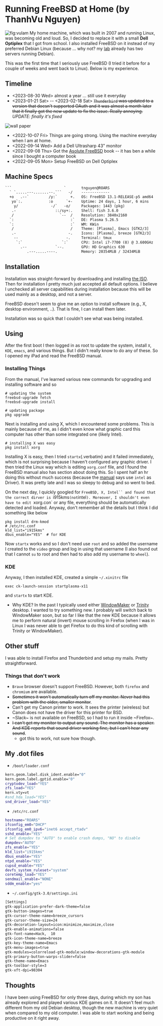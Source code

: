 # Running FreeBSD at Home (by ThanhVu Nguyen)

![](./files/freebsd-vl.jpg "fig:vulam")
My home machine, which was built in 2007 and running Linux, was
becoming old and loud. So, I decided to replace it with a
small **Dell Optiplex** that I got from school. I also installed FreeBSD on it instead of my preferred Debian Linux (because ...
why not? my [lab](https://dynaroars.github.io/) already has two servers
running Debian).

This was the first time that I seriously use FreeBSD (I tried it before
for a couple of weeks and went back to Linux). Below is my experience.

## Timeline

- <2023-08-30 Wed> almost a year ... still use it everyday
- <2023-01-21 Sat\> -- \<2023-02-18 Sat\> ~~`Thunderbird` was updated
    to a version that doesn\'t supported OAuth and it was almost a month
    later that it finally got the new update to fix the issue. Really
    annoying.~~
     *UPDATE: finally it's fixed*

![](./files/freebsd-capital.png "wall paper")

- <2022-10-07 Fri> Things are going strong. Using the machine
  everyday when I am at home.
- <2022-09-14 Wed> Add a Dell Ultrasharp 43\" monitor
- <2022-09-08 Thu> Got the [Asolute
  FreeBSD](https://nostarch.com/absfreebsd3) book -- it has ben a
  while since I bought a computer book
- <2022-09-05 Mon> Setup FreeBSD on Dell Optiplex

## Machine Specs

``` txt
```                        `       tnguyen@ROARS 
  ` `.....---.......--.```   -/    ------------- 
  +o   .--`         /y:`      +.   OS: FreeBSD 13.1-RELEASE-p5 amd64 
   yo`:.            :o      `+-    Uptime: 24 days, 1 hour, 6 mins 
    y/               -/`   -o/     Packages: 1443 (pkg) 
   .-                  ::/sy+:.    Shell: fish 3.6.0 
   /                     `--  /    Resolution: 3840x2160 
  `:                          :`   DE: Plasma 5.26.5 
  `:                          :`   WM: KWin 
   /                          /    Theme: [Plasma], Emacs [GTK2/3] 
   .-                        -.    Icons: [Plasma], breeze [GTK2/3] 
    --                      -.     Terminal: tmux 
     `:`                  `:`      CPU: Intel i7-7700 (8) @ 3.600GHz 
       .--             `--.        GPU: HD Graphics 630 
          .---.....----.           Memory: 20354MiB / 32434MiB 
```

## Installation

Installation was straight-forward by downloading and installing [the
ISO](https://download.freebsd.org/releases/amd64/amd64/ISO-IMAGES/13.1/).
Then for installation I pretty much just accepted all default options. I
believe I unchecked all server capabilities during installation because
this will be used mainly as a desktop, and not a server.

FreeBSD doesn't seem to give me an option to install software (e.g., X,
desktop environment, ..). That is fine, I can install them later.

Installation was so quick that I couldn't see what was being installed.

## Using

After the first boot I then logged in as root to update the system,
install `X`, `KDE`, `emacs`, and various things. But I didn't really
know to do any of these. So I opened my iPad and read the FreeBSD
manual.

### Installing Things

From the manual, I\'ve learned various new commands for upgrading and
installing software and so

    # updating the system
    freebsd-upgrade fetch
    freebsd-upgrade install

    # updating package
    pkg upgrade

Next is installing and using X, which I encountered some problems. This
is mainly because of me, as I didn\'t even know what graphic card this
computer has other than some integrated one (likely Intel).

    # installing X was easy
    pkg install xorg

Installing X is easy, then I tried `startx`{.verbatim} and it failed
immediately, which is not surprising because I haven't configured any
graphic driver. I then tried the Linux way which is editing `xorg.conf`
file, and I found the FreeBSD manual also has section about doing this.
So I spent half an hr doing this without much success (because the
[manual](https://docs.freebsd.org/en/books/handbook/x11/) says use
`intel` as Driver). It was pretty late and I was so sleepy to debug
and so went to bed.

On the next day, I quickly googled for `FreeBSD, X, Intel`` and found
that the correct dirver is `i915kms` (not `intel`). Moreover, I
shouldn't even have to edit `xorg.con` or any file, everything should
be automatically detected and loaded. Anyway, don't remember all the
details but I think I did something like below

    pkg install drm-kmod
    # /etc/rc.conf
    kld_list="i915kms"
    dbus_enable="YES"  # for KDE

Now `startx` works and so I don't need use `root` and so added the
username I created to the `video` group and log in using that username
(I also found out that I cannot `su` to root and then had to also add my
username to `wheel`).

### KDE

Anyway, I then installed KDE, created a simple `~/.xinitrc` file

    exec ck-launch-session startplasma-x11

and `startx` to start KDE.

-   Why KDE? In the past I typically used either
    [WindowMaker](https://www.windowmaker.org/) or
    [Trinity](https://www.trinitydesktop.org/) desktop. I wanted to try
    something new. I probably will switch back to WindowMaker soon, but
    so far I like that the new KDE because it allows me to perform
    natural (invert) mouse scrolling in Firefox (when I was in Linux I
    was never able to get Firefox to do this kind of scrolling with
    Trinity or WindowMaker).

## Other stuff

I was able to install Firefox and Thunderbird and setup my mails. Pretty
straightforward.

### Things that don't work
-   `Brave` browser doesn't support FreeBSD.  However, both `firefox` and `chromium` are available.
-   ~~Sometimes it won't automatically turn off my monitor. Never had
    this problem with the older, smaller monitor~~.
-   Can't get my Canon printer to work. It sees the printer (wireless)
    but Canon does not have the driver for this printer for BSD.
-   ~Slack~ is not available on FreeBSD, so I had to run it inside ~Firefox~.
-   ~~I can't get my monitor to output any sound. The monitor has a
    speaker. And KDE reports that sound driver working fine, but I
    can't hear any sound~~.
    -   got this to work, not sure how though.

## My .dot files

-   `/boot/loader.conf`

``` bash
kern.geom.label.disk_ident.enable="0"
kern.geom.label.gptid.enable="0"
cryptodev_load="YES"
zfs_load="YES"
kern.vty=vt
#snd_hda_load="YES"
snd_driver_load="YES"
```

-   `/etc/rc.conf`

``` bash
hostname="ROARS"
ifconfig_em0="DHCP"
ifconfig_em0_ipv6="inet6 accept_rtadv"
sshd_enable="YES"
# Set dumpdev to "AUTO" to enable crash dumps, "NO" to disable
dumpdev="AUTO"
zfs_enable="YES"
kld_list="i915kms"
dbus_enable="YES"
ntpd_enable="YES"
cupsd_enable="YES"
devfs_system_ruleset="system"
coretemp_load="YES"
sendmail_enable="NONE"
sddm_enable="yes"
```

-   `~/.config/gtk-3.0/settings.ini`

``` txt
[Settings]
gtk-application-prefer-dark-theme=false
gtk-button-images=true
gtk-cursor-theme-name=breeze_cursors
gtk-cursor-theme-size=24
gtk-decoration-layout=icon:minimize,maximize,close
gtk-enable-animations=false
gtk-font-name=Hack,  10
gtk-icon-theme-name=breeze
gtk-key-theme-name=Emacs
gtk-menu-images=true
gtk-modules=colorreload-gtk-module:window-decorations-gtk-module
gtk-primary-button-warps-slider=false
gtk-theme-name=Emacs
gtk-toolbar-style=3
gtk-xft-dpi=98304
```

## Thoughts

I have been using FreeBSD for only three days, during which my son has
already explored and played various KDE games on it. It doesn't feel
much different from my old Debian desktop, though the new machine is
very quiet when compared to my old computer. I was able to start working
and being productive on it right away.
